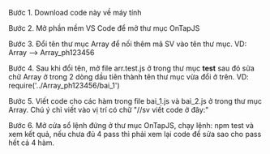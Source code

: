 Bước 1. Download code này về máy tính

Bước 2. Mở phần mềm VS Code để mở thư mục OnTapJS

Bước 3. Đổi tên thư mục Array để nối thêm mã SV vào tên thư mục. VD:   Array  --> Array_ph123456 

Bước 4. Sau khi đổi tên, mở file arr.test.js ở trong thư mục __test__  sau đó sửa chữ Array ở trong 2 dòng dầu tiên thành tên thư mục vừa đổi ở trên. VD: require('../Array_ph123456/bai_1')

Bước 5. Viết code cho các hàm trong file bai_1.js và bai_2.js ở trong thư mục Array. Chú ý chỉ viết vào vị trí có chữ "//sv viết code ở đây:"

Bước 6. Mở cửa sổ lệnh đứng ở thư mục OnTapJS, chạy lệnh:  npm test và xem kết quả, nếu chưa đủ 4 pass thì phải xem lại code để sửa sao cho pass hết cả 4 hàm.

